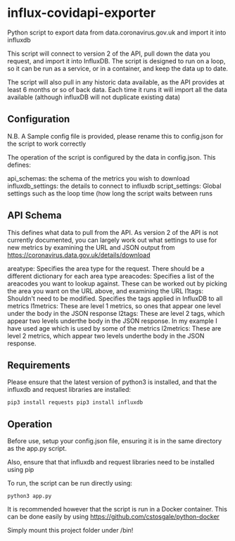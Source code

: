 # influx-covidapi-exporter
Python script to export data from data.coronavirus.gov.uk and import it into influxdb

This script will connect to version 2 of the API, pull down the data you request, and import it into InfluxDB. The script is designed to run on a loop, so it can be run as a service, or in a container, and keep the data up to date.

The script will also pull in any historic data available, as the API provides at least 6 months or so of back data. Each time it runs it will import all the data available (although influxDB will not duplicate existing data)

## Configuration

N.B. A Sample config file is provided, please rename this to config.json for the script to work correctly

The operation of the script is configured by the data in config.json. This defines:

api_schemas: the schema of the metrics you wish to download
influxdb_settings: the details to connect to influxdb
script_settings: Global settings such as the loop time (how long the script waits between runs

## API Schema

This defines what data to pull from the API. As version 2 of the API is not currently documented, you can largely work out what settings to use for new metrics by examining the URL and JSON output from https://coronavirus.data.gov.uk/details/download

areatype: Specifies the area type for the request. There should be a different dictionary for each area type
areacodes: Specifies a list of the areacodes you want to lookup against. These can be worked out by picking the area you want on the URL above, and examining the URL
l1tags: Shouldn't need to be modified. Specifies the tags applied in InfluxDB to all metrics
l1metrics: These are level 1 metrics, so ones that appear one level under the body in the JSON response
l2tags: These are level 2 tags, which appear two levels underthe body in the JSON response. In my example I have used age which is used by some of the metrics
l2metrics: These are level 2 metrics, which appear two levels underthe body in the JSON response.

## Requirements

Please ensure that the latest version of python3 is installed, and that the influxdb and request libraries are installed:

``pip3 install requests
pip3 install influxdb``

## Operation

Before use, setup your config.json file, ensuring it is in the same directory as the app.py script.

Also, ensure that that influxdb and request libraries need to be installed using pip

To run, the script can be run directly using:

`python3 app.py`

It is recommended however that the script is run in a Docker container. This can be done easily by using https://github.com/cstosgale/python-docker

Simply mount this project folder under /bin!

